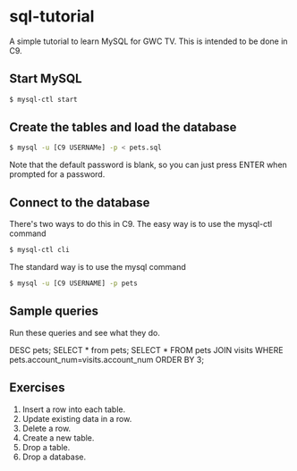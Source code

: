 # sql-tutorial
A simple tutorial to learn MySQL for GWC TV. This is intended to be done in C9.

## Start MySQL
```bash
$ mysql-ctl start
```

## Create the tables and load the database
```bash
$ mysql -u [C9 USERNAMe] -p < pets.sql
```
Note that the default password is blank, so you can just press ENTER when prompted for a password.

## Connect to the database
There's two ways to do this in C9.  The easy way is to use the mysql-ctl command
```bash
$ mysql-ctl cli
```

The standard way is to use the mysql command
```bash
$ mysql -u [C9 USERNAME] -p pets
```

## Sample queries
Run these queries and see what they do.

DESC pets;
SELECT * from pets;
SELECT * FROM pets JOIN visits WHERE pets.account_num=visits.account_num ORDER BY 3;

## Exercises
1. Insert a row into each table.
2. Update existing data in a row.
3. Delete a row.
4. Create a new table.
5. Drop a table.
6. Drop a database.